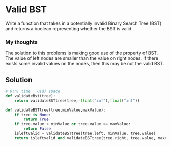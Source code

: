 
# Valid BST

Write a function that takes in a potentially invalid Binary
Search Tree (BST) and returns a boolean representing whether
the BST is valid.

### My thoughts
The solution to this problems is making good use of the property
of BST. The value of left nodes are smaller than the value on right 
nodes. If there exists some invalid values on the nodes, then this
may be not the valid BST.





## Solution

```python
# O(n) time | O(d) space
def validateBst(tree):
	return validateBSTtree(tree,-float("inf"),float("inf"))

def validateBSTtree(tree,minValue,maxValue):
	if tree is None:
		return True
	if tree.value < minValue or tree.value >= maxValue:
		return False
	isleftvalid = validateBSTtree(tree.left, minValue, tree.value)
	return isleftvalid and validateBSTtree(tree.right, tree.value, maxValue)
    
```

